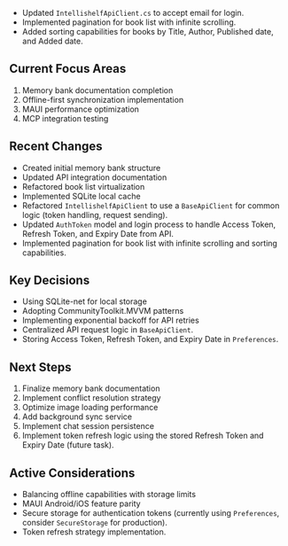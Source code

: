 - Updated `IntellishelfApiClient.cs` to accept email for login.
- Implemented pagination for book list with infinite scrolling.
- Added sorting capabilities for books by Title, Author, Published date, and Added date.

## Current Focus Areas
1. Memory bank documentation completion
2. Offline-first synchronization implementation
3. MAUI performance optimization
4. MCP integration testing

## Recent Changes
- Created initial memory bank structure
- Updated API integration documentation
- Refactored book list virtualization
- Implemented SQLite local cache
- Refactored `IntellishelfApiClient` to use a `BaseApiClient` for common logic (token handling, request sending).
- Updated `AuthToken` model and login process to handle Access Token, Refresh Token, and Expiry Date from API.
- Implemented pagination for book list with infinite scrolling and sorting capabilities.

## Key Decisions
- Using SQLite-net for local storage
- Adopting CommunityToolkit.MVVM patterns
- Implementing exponential backoff for API retries
- Centralized API request logic in `BaseApiClient`.
- Storing Access Token, Refresh Token, and Expiry Date in `Preferences`.

## Next Steps
1. Finalize memory bank documentation
2. Implement conflict resolution strategy
3. Optimize image loading performance
4. Add background sync service
5. Implement chat session persistence
6. Implement token refresh logic using the stored Refresh Token and Expiry Date (future task).

## Active Considerations
- Balancing offline capabilities with storage limits
- MAUI Android/iOS feature parity
- Secure storage for authentication tokens (currently using `Preferences`, consider `SecureStorage` for production).
- Token refresh strategy implementation.
